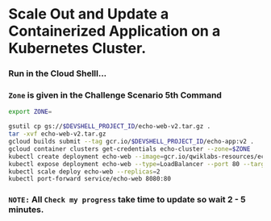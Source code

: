 # Scale Out and Update a Containerized Application on a Kubernetes Cluster.

### Run in the Cloud Shelll...
### `Zone` is given in the Challenge Scenario 5th Command
```bash
export ZONE=
```

```bash
gsutil cp gs://$DEVSHELL_PROJECT_ID/echo-web-v2.tar.gz .
tar -xvf echo-web-v2.tar.gz
gcloud builds submit --tag gcr.io/$DEVSHELL_PROJECT_ID/echo-app:v2 .
gcloud container clusters get-credentials echo-cluster --zone=$ZONE
kubectl create deployment echo-web --image=gcr.io/qwiklabs-resources/echo-app:v2
kubectl expose deployment echo-web --type=LoadBalancer --port 80 --target-port 8000
kubectl scale deploy echo-web --replicas=2
kubectl port-forward service/echo-web 8080:80
```
### `NOTE:` All `Check my progress` take time to update so wait 2 - 5 minutes.